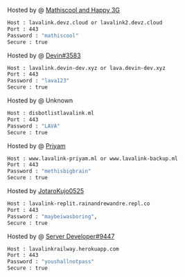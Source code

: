 Hosted by @ [Mathiscool and Happy 3G](https://discord.io/botsuniversity)
```bash
Host : lavalink.devz.cloud or lavalink2.devz.cloud
Port : 443
Password : "mathiscool"
Secure : true
```
Hosted by @ [Devin#3583](https://github.com/DevinOfficial)
```bash
Host : lavalink.devin-dev.xyz or lava.devin-dev.xyz
Port : 443
Password : "lava123"
Secure : true
```
Hosted by @ Unknown
```bash
Host : disbotlistlavalink.ml
Port : 443
Password : "LAVA"
Secure : true
```
Hosted by @ [Priyam](https://www.priyam.ml)
```bash
Host : www.lavalink-priyam.ml or www.lavalink-backup.ml
Port : 443
Password : "methisbigbrain"
Secure : true
```

Hosted by [JotaroKujo0525](https://github.com/JotaroKujo0525)
```bash
Host : lavalink-replit.rainandrewandre.repl.co
Port : 443
Password : "maybeiwasboring",
Secure : true
```

Hosted by @ [Server Developer#9447](https://duck.is-a.dev)
```bash
Host : lavalinkrailway.herokuapp.com
Port : 443
Password : "youshallnotpass"
Secure : true
```

